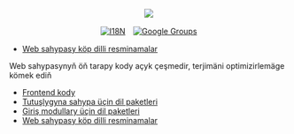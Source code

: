 <p align="center"><a href="https://wac.tax"><img src="https://cdn.jsdelivr.net/gh/wactax/img/logo.svg"/></a></p><p align="center"><a href="https://github.com/wactax/wac.tax/blob/main/doc/README.md#readme"><img alt="I18N" src="https://cdn.jsdelivr.net/gh/wactax/img/t.svg"/></a>　<a href="https://groups.google.com/u/2/g/wactax"><img alt="Google Groups" src="https://cdn.jsdelivr.net/gh/wactax/img/g-groups.svg"/></a></p>

* [Web sahypasy köp dilli resminamalar](https://github.com/xxai-doc)

Web sahypasynyň öň tarapy kody açyk çeşmedir, terjimäni optimizirlemäge kömek ediň

* [Frontend kody](https://github.com/xxai-art/web)
* [Tutuşlygyna sahypa üçin dil paketleri](https://github.com/xxai-art/web/tree/main/i18n)
* [Giriş modullary üçin dil paketleri](https://github.com/wacpkg/user/tree/main/ui.i18n)
* [Web sahypasy köp dilli resminamalar](https://github.com/xxai-doc)
